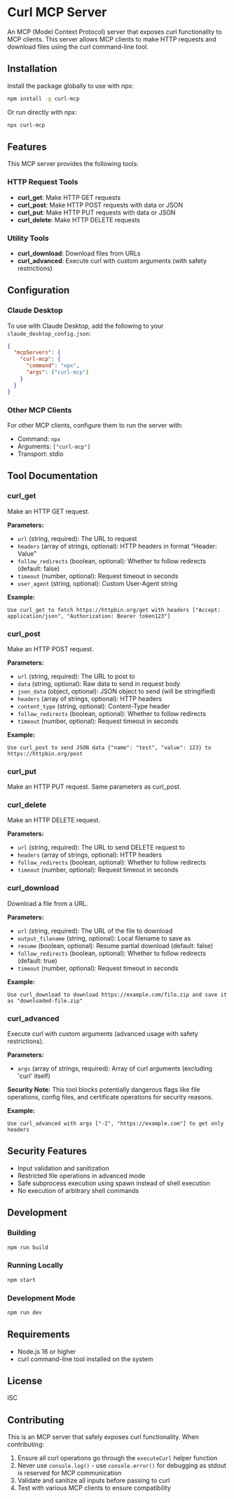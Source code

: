 # Curl MCP Server

An MCP (Model Context Protocol) server that exposes curl functionality to MCP clients. This server allows MCP clients to make HTTP requests and download files using the curl command-line tool.

## Installation

Install the package globally to use with npx:

```bash
npm install -g curl-mcp
```

Or run directly with npx:

```bash
npx curl-mcp
```

## Features

This MCP server provides the following tools:

### HTTP Request Tools

- **curl_get**: Make HTTP GET requests
- **curl_post**: Make HTTP POST requests with data or JSON
- **curl_put**: Make HTTP PUT requests with data or JSON  
- **curl_delete**: Make HTTP DELETE requests

### Utility Tools

- **curl_download**: Download files from URLs
- **curl_advanced**: Execute curl with custom arguments (with safety restrictions)

## Configuration

### Claude Desktop

To use with Claude Desktop, add the following to your `claude_desktop_config.json`:

```json
{
  "mcpServers": {
    "curl-mcp": {
      "command": "npx",
      "args": ["curl-mcp"]
    }
  }
}
```

### Other MCP Clients

For other MCP clients, configure them to run the server with:
- Command: `npx`
- Arguments: `["curl-mcp"]`
- Transport: stdio

## Tool Documentation

### curl_get

Make an HTTP GET request.

**Parameters:**
- `url` (string, required): The URL to request
- `headers` (array of strings, optional): HTTP headers in format "Header: Value"
- `follow_redirects` (boolean, optional): Whether to follow redirects (default: false)
- `timeout` (number, optional): Request timeout in seconds
- `user_agent` (string, optional): Custom User-Agent string

**Example:**
```
Use curl_get to fetch https://httpbin.org/get with headers ["Accept: application/json", "Authorization: Bearer token123"]
```

### curl_post

Make an HTTP POST request.

**Parameters:**
- `url` (string, required): The URL to post to
- `data` (string, optional): Raw data to send in request body
- `json_data` (object, optional): JSON object to send (will be stringified)
- `headers` (array of strings, optional): HTTP headers
- `content_type` (string, optional): Content-Type header
- `follow_redirects` (boolean, optional): Whether to follow redirects
- `timeout` (number, optional): Request timeout in seconds

**Example:**
```
Use curl_post to send JSON data {"name": "test", "value": 123} to https://httpbin.org/post
```

### curl_put

Make an HTTP PUT request. Same parameters as curl_post.

### curl_delete

Make an HTTP DELETE request.

**Parameters:**
- `url` (string, required): The URL to send DELETE request to
- `headers` (array of strings, optional): HTTP headers
- `follow_redirects` (boolean, optional): Whether to follow redirects
- `timeout` (number, optional): Request timeout in seconds

### curl_download

Download a file from a URL.

**Parameters:**
- `url` (string, required): The URL of the file to download
- `output_filename` (string, optional): Local filename to save as
- `resume` (boolean, optional): Resume partial download (default: false)
- `follow_redirects` (boolean, optional): Whether to follow redirects (default: true)
- `timeout` (number, optional): Request timeout in seconds

**Example:**
```
Use curl_download to download https://example.com/file.zip and save it as "downloaded-file.zip"
```

### curl_advanced

Execute curl with custom arguments (advanced usage with safety restrictions).

**Parameters:**
- `args` (array of strings, required): Array of curl arguments (excluding 'curl' itself)

**Security Note:** This tool blocks potentially dangerous flags like file operations, config files, and certificate operations for security reasons.

**Example:**
```
Use curl_advanced with args ["-I", "https://example.com"] to get only headers
```

## Security Features

- Input validation and sanitization
- Restricted file operations in advanced mode
- Safe subprocess execution using spawn instead of shell execution
- No execution of arbitrary shell commands

## Development

### Building

```bash
npm run build
```

### Running Locally

```bash
npm start
```

### Development Mode

```bash
npm run dev
```

## Requirements

- Node.js 16 or higher
- curl command-line tool installed on the system

## License

ISC

## Contributing

This is an MCP server that safely exposes curl functionality. When contributing:

1. Ensure all curl operations go through the `executeCurl` helper function
2. Never use `console.log()` - use `console.error()` for debugging as stdout is reserved for MCP communication
3. Validate and sanitize all inputs before passing to curl
4. Test with various MCP clients to ensure compatibility
